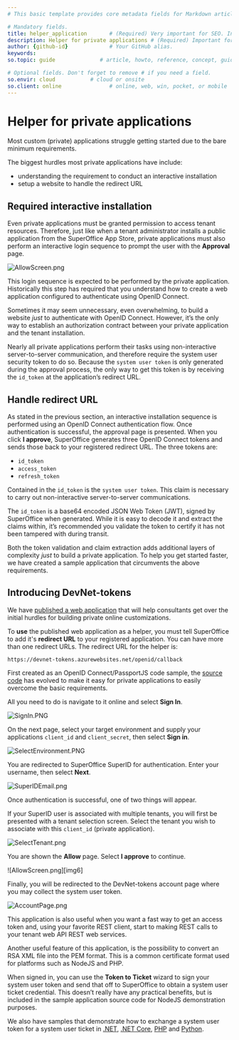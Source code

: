 ```yaml
---
# This basic template provides core metadata fields for Markdown articles on docs.superoffice.com.

# Mandatory fields.
title: helper_application       # (Required) Very important for SEO. Intent in a unique string of 43-59 chars including spaces.
description: Helper for private applications # (Required) Important for SEO. Recommended character length is 115-145 characters including spaces.
author: {github-id}             # Your GitHub alias.
keywords:
so.topic: guide              # article, howto, reference, concept, guide

# Optional fields. Don't forget to remove # if you need a field.
so.envir: cloud           # cloud or onsite
so.client: online               # online, web, win, pocket, or mobile
---
```


# Helper for private applications

Most custom (private) applications struggle getting started due to the bare minimum requirements.

The biggest hurdles most private applications have include:

* understanding the requirement to conduct an interactive installation
* setup a website to handle the redirect URL

## Required interactive installation

Even private applications must be granted permission to access tenant resources. Therefore, just like when a tenant administrator installs a public application from the SuperOffice App Store, private applications must also perform an interactive login sequence to prompt the user with the **Approval** page.

![AllowScreen.png][img1]

This login sequence is expected to be performed by the private application. Historically this step has required that you understand how to create a web application configured to authenticate using OpenID Connect.

Sometimes it may seem unnecessary, even overwhelming, to build a website *just* to authenticate with OpenID Connect. However, it’s the only way to establish an authorization contract between your private application and the tenant installation.

Nearly all private applications perform their tasks using non-interactive server-to-server communication, and therefore require the system user security token to do so. Because the `system user token` is only generated during the approval process, the only way to get this token is by receiving the `id_token` at the application’s redirect URL.

## Handle redirect URL

As stated in the previous section, an interactive installation sequence is performed using an OpenID Connect authentication flow. Once authentication is successful, the approval page is presented. When you click **I approve**, SuperOffice generates three OpenID Connect tokens and sends those back to your registered redirect URL. The three tokens are:

* `id_token`
* `access_token`
* `refresh_token`

Contained in the `id_token` is the `system user token`. This claim is necessary to carry out non-interactive server-to-server communications.

The `id_token` is a base64 encoded JSON Web Token (JWT), signed by SuperOffice when generated. While it is easy to decode it and extract the claims within, it’s recommended you validate the token to certify it has not been tampered with during transit.

Both the token validation and claim extraction adds additional layers of complexity *just* to build a private application. To help you get started faster, we have created a sample application that circumvents the above requirements.

## Introducing DevNet-tokens

We have [published a web application][1] that will help consultants get over the initial hurdles for building private online customizations.

To **use** the published web application as a helper, you must tell SuperOffice to add it's **redirect URL** to your registered application. You can have more than one redirect URLs. The redirect URL for the helper is:

`https://devnet-tokens.azurewebsites.net/openid/callback`

First created as an OpenID Connect/PassportJS code sample, the [source code][2] has evolved to make it easy for private applications to easily overcome the basic requirements.

All you need to do is navigate to it online and select **Sign In**.

![SignIn.PNG][img2]

On the next page, select your target environment and supply your applications `client_id` and `client_secret`, then select **Sign in**.

![SelectEnvironment.PNG][img3]

You are redirected to SuperOffice SuperID for authentication. Enter your username, then select **Next**.

![SuperIDEmail.png][img4]

Once authentication is successful, one of two things will appear.

If your SuperID user is associated with multiple tenants, you will first be presented with a tenant selection screen. Select the tenant you wish to associate with this `client_id` (private application).

![SelectTenant.png][img5]

You are shown the **Allow** page. Select **I approve** to continue.

![AllowScreen.png][img6]

Finally, you will be redirected to the DevNet-tokens account page where you may collect the system user token.

![AccountPage.png][img7]

This application is also useful when you want a fast way to get an access token and, using your favorite REST client, start to making REST calls to your tenant web API REST web services.

Another useful feature of this application, is the possibility to convert an RSA XML file into the PEM format. This is a common certificate format used for platforms such as NodeJS and PHP.

When signed in, you can use the **Token to Ticket** wizard to sign your system user token and send that off to SuperOffice to obtain a system user ticket credential. This doesn’t really have any practical benefits, but is included in the sample application source code for NodeJS demonstration purposes.

We also have samples that demonstrate how to exchange a system user token for a system user ticket in [.NET][3], [.NET Core][4], [PHP][5] and [Python][1].

<!-- Referenced links -->
[1]: https://devnet-tokens.azurewebsites.net/
[2]: https://github.com/SuperOffice/node-express-convert-certs-and-sys-token
[3]: https://github.com/SuperOffice/SuperOffice.DevNet.Online/tree/master/Source/SuperOffice.DevNet.Online.SystemUser.ServiceConsole
[4]: https://github.com/SuperOffice/SuperOffice.DevNet.Online.SystemUser.NetCore.Console
[5]: https://github.com/SuperOffice/devnet-php-oidc-soap
[6]: https://github.com/SuperOffice/devnet-python-system-user

<!-- Referenced images -->
[img1]: media/allowscreen.png
[img2]: media/signin.png
[img3]: media/selectenvironment.png
[img4]: media/superidemail.png
[img5]: media/selecttenant.png
[img7]: media/accountpage.png
